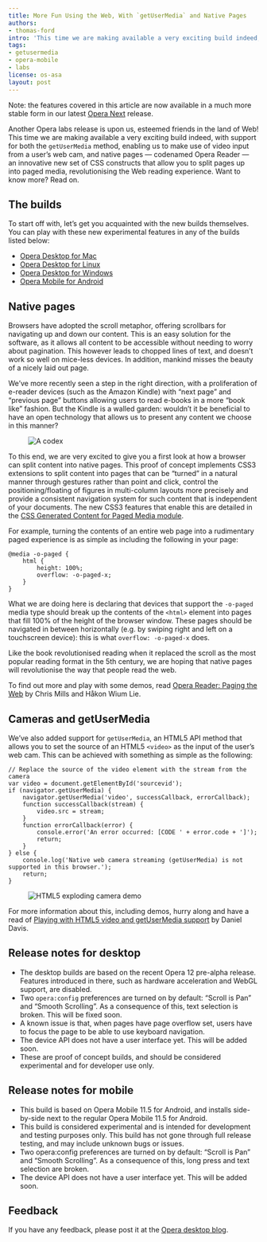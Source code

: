 ```yaml
---
title: More Fun Using the Web, With `getUserMedia` and Native Pages
authors:
- thomas-ford
intro: 'This time we are making available a very exciting build indeed, with support for both the `getUserMedia` method, enabling us to make use of video input from a user’s web cam, and native pages — codenamed Opera Reader — an innovative new set of CSS constructs that allow you to split pages up into paged media.'
tags:
- getusermedia
- opera-mobile
- labs
license: os-asa
layout: post
---
```


Note: the features covered in this article are now available in a much more stable form in our latest [Opera Next][1] release.

[1]: http://www.opera.com/browser/next/

Another Opera labs release is upon us, esteemed friends in the land of Web! This time we are making available a very exciting build indeed, with support for both the `getUserMedia` method, enabling us to make use of video input from a user’s web cam, and native pages — codenamed Opera Reader — an innovative new set of CSS constructs that allow you to split pages up into paged media, revolutionising the Web reading experience. Want to know more? Read on.

## The builds

To start off with, let’s get you acquainted with the new builds themselves. You can play with these new experimental features in any of the builds listed below:

- [Opera Desktop for Mac][2]
- [Opera Desktop for Linux][3]
- [Opera Desktop for Windows][4]
- [Opera Mobile for Android][5]

[2]: http://snapshot.opera.com/labs/camera-and-pages/Opera-Labs-Camera-and-Pages-12.00-1113.dmg
[3]: http://snapshot.opera.com/labs/camera-and-pages/Linux-FreeBSD/
[4]: http://snapshot.opera.com/labs/camera-and-pages/Opera-Labs-Camera-and-Pages-12.00-1113.exe
[5]: http://www.opera.com/download/get.pl?sub=++++&id=34184&location=360&nothanks=yes

## Native pages

Browsers have adopted the scroll metaphor, offering scrollbars for navigating up and down our content. This is an easy solution for the software, as it allows all content to be accessible without needing to worry about pagination. This however leads to chopped lines of text, and doesn’t work so well on mice-less devices. In addition, mankind misses the beauty of a nicely laid out page.

We’ve more recently seen a step in the right direction, with a proliferation of e-reader devices (such as the Amazon Kindle) with “next page” and “previous page” buttons allowing users to read e-books in a more “book like” fashion. But the Kindle is a walled garden: wouldn’t it be beneficial to have an open technology that allows us to present any content we choose in this manner?

<figure class="figure">
	<img src="{{ page.id }}/codex.jpg" alt="A codex" class="figure__media">
</figure>

To this end, we are very excited to give you a first look at how a browser can split content into native pages. This proof of concept implements CSS3 extensions to split content into pages that can be “turned” in a natural manner through gestures rather than point and click, control the positioning/floating of figures in multi-column layouts more precisely and provide a consistent navigation system for such content that is independent of your documents. The new CSS3 features that enable this are detailed in the [CSS Generated Content for Paged Media module][7].

[7]: http://dev.w3.org/csswg/css3-gcpm/

For example, turning the contents of an entire web page into a rudimentary paged experience is as simple as including the following in your page:

	@media -o-paged {
		html {
			height: 100%;
			overflow: -o-paged-x;
		}
	}

What we are doing here is declaring that devices that support the `-o-paged` media type should break up the contents of the `<html>` element into pages that fill 100% of the height of the browser window. These pages should be navigated in between horizontally (e.g. by swiping right and left on a touchscreen device): this is what `overflow: -o-paged-x` does.

Like the book revolutionised reading when it replaced the scroll as the most popular reading format in the 5th century, we are hoping that native pages will revolutionise the way that people read the web.

To find out more and play with some demos, read [Opera Reader: Paging the Web][8] by Chris Mills and Håkon Wium Lie.

[8]: http://people.opera.com/howcome/2011/reader/

## Cameras and getUserMedia

We’ve also added support for `getUserMedia`, an HTML5 API method that allows you to set the source of an HTML5 `<video>` as the input of the user’s web cam. This can be achieved with something as simple as the following:

	// Replace the source of the video element with the stream from the camera
	var video = document.getElementById('sourcevid');
	if (navigator.getUserMedia) {
		navigator.getUserMedia('video', successCallback, errorCallback);
		function successCallback(stream) {
			video.src = stream;
		}
		function errorCallback(error) {
			console.error('An error occurred: [CODE ' + error.code + ']');
			return;
		}
	} else {
		console.log('Native web camera streaming (getUserMedia) is not supported in this browser.');
		return;
	}

<figure class="figure">
	<img src="{{ page.id }}/exploding-camera.jpg" alt="HTML5 exploding camera demo" class="figure__media">
</figure>

For more information about this, including demos, hurry along and have a read of [Playing with HTML5 video and getUserMedia support][10] by Daniel Davis.

[10]: /articles/playing-with-html5-video-and-getusermedia-support/

## Release notes for desktop

- The desktop builds are based on the recent Opera 12 pre-alpha release. Features introduced in there, such as hardware acceleration and WebGL support, are disabled.
- Two `opera:config` preferences are turned on by default: “Scroll is Pan” and “Smooth Scrolling”. As a consequence of this, text selection is broken. This will be fixed soon.
- A known issue is that, when pages have page overflow set, users have to focus the page to be able to use keyboard navigation.
- The device API does not have a user interface yet. This will be added soon.
- These are proof of concept builds, and should be considered experimental and for developer use only.

## Release notes for mobile

- This build is based on Opera Mobile 11.5 for Android, and installs side-by-side next to the regular Opera Mobile 11.5 for Android.
- This build is considered experimental and is intended for development and testing purposes only. This build has not gone through full release testing, and may include unknown bugs or issues.
- Two opera:config preferences are turned on by default: “Scroll is Pan” and “Smooth Scrolling”. As a consequence of this, long press and text selection are broken.
- The device API does not have a user interface yet. This will be added soon.

## Feedback

If you have any feedback, please post it at the [Opera desktop blog][11].

[11]: http://my.opera.com/desktopteam/blog/2011/10/19/new-opera-labs-release-with-getusermedia-and-opera-reader
